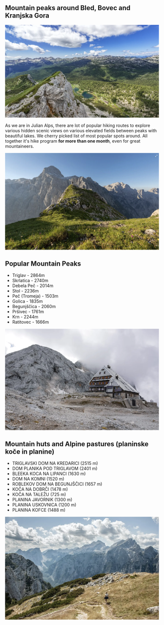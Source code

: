 Mountain peaks around Bled, Bovec and Kranjska Gora
---

![triglav_national_park1](./pics/triglav_national_park1.png.webp)

As we are in Julian Alps, there are lot of popular hiking routes to explore various hidden scenic views on various elevated fields between peaks with beautiful lakes. We cherry picked list of most popular spots around. All together it's hike program **for more than one month**, even for great mountaineers.

![triglav_national_park1](./pics/triglav_national_park2.png.webp)

Popular Mountain Peaks 
---
- Triglav - 2864m
- Skrlatica - 2740m
- Debela Peč - 2014m
- Stol - 2236m
- Peč (Tromeja) - 1503m
- Golica - 1835m
- Begunjščica - 2060m
- Pršivec - 1761m
- Krn - 2244m
- Ratitovec - 1666m


![triglav_national_park1](./pics/triglav_national_park4.png.webp)

Mountain huts and Alpine pastures
(planinske koče in planine)
---

- TRIGLAVSKI DOM NA KREDARICI (2515 m)
- DOM PLANIKA POD TRIGLAVOM (2401 m)
- BLEEKA KOCA NA LIPANCI (1630 m)
- DOM NA KOMNI (1520 m)
- ROBLEKOV DOM NA BEGUNJŠČICI (1657 m)
- KOČA NA DOBRČI (1478 m)
- KOČA NA TALEŽU (725 m)
- PLANINA JAVORNIK (1300 m)
- PLANINA USKOVNICA (1200 m)
- PLANINA KOFCE (1488 m)


![triglav_national_park1](./pics/triglav_national_park3.png.webp)